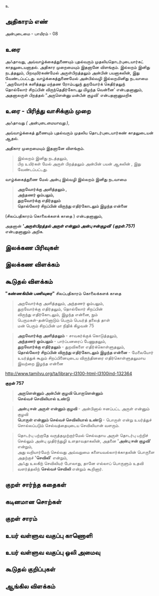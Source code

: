 உ


## அதிகாரம் எண்

அன்புடைமை - பாயிரம் - 08
## உரை

அஃதாவது, அவ்வாழ்க்கைத்துணையும் புதல்வரும் முதலியதொடர்புடையார்கட் காதலுடையனாதல். அதிகார முறைமையும் இதனானே விளங்கும். இல்லறம் இனிது நடத்தலும், பிறவுயிர்கண்மேல் அருள்பிறத்தலும் அன்பின் பயனாகலின், இது வேண்டப்பட்டது. வாழ்க்கைத்துணைமேல் அன்பில்வழி இல்லறமினிது நடவாமை 'அறவோர்க் களித்தலு மந்தண ரோம்பலுந் துறவோர்க் கெதிர்தலுந்  
தொல்லோர் சிறப்பின் விருந்தெதிர்கோடலு மிழந்த வென்னை' என்பதனானும், அதனாலருள் பிறத்தல் “அருளென்னு மன்பீன் குழவி'  என்பதனானுமறிக

## உரை - பிரித்து வாசிக்கும் முறை

அஃதாவது _( அன்புடைமையாவது )_,  

அவ்வாழ்க்கைத் துணையும் புதல்வரும் முதலிய தொடர்புடையார்கண் காதலுடையன் ஆதல்.  

அதிகார முறைமையும் இதனானே விளங்கும்.  

>இல்லறம் இனிது நடத்தலும்,  
>பிற உயிர்கள் மேல் அருள் பிறத்தலும் அன்பின் பயன் ஆகலின் , இது வேண்டப்பட்டது.  

வாழ்க்கைத்துணை மேல் அன்பு இல்வழி இல்லறம் இனிது நடவாமை  

>**அறவோர்க்கு அளித்தலும் ,  
>அந்தணர் ஓம்பலும்,  
>துறவோர்க்கு எதிர்தலும்  
>தொல்லோர் சிறப்பின் விருந்து எதிர்கோடலும் இழந்த என்னை**  

(சிலப்பதிகாரம் கொலைக்களக் காதை ) என்பதனானும்,  

அதனான் **_'அருள்பிறத்தல் அருள் என்னும் அன்பு ஈன்குழவி' (குறள்.757)_** என்பதனானும் அறிக.

## இலக்கண பிரிவுகள் 


## இலக்கண விளக்கம்


## கூடுதல் விளக்கம்

**"கண்ணகியின் பணிவுரை"** சிலப்பதிகாரம்  கொலைக்களக் காதை 

>அறவோர்க்கு அளித்தலும், அந்தணர் ஓம்பலும்,  
>துறவோர்க்கு எதிர்தலும், தொல்லோர் சிறப்பின்  
>விருந்து எதிர்கோடலும், இழந்த என்னை, நும்  
>பெருமகள்-தன்னொடும் பெரும் பெயர்த் தலைத் தாள்  
>மன் பெரும் சிறப்பின் மா நிதிக் கிழவன் 75  

>**அறவோர்க்கு அளித்தலும்** - சாவகர்க்குக் கொடுத்தலும்,  
>**அந்தணர் ஓம்பலும்** - பார்ப்பனரைப் பேணுதலும்,  
>**துறவோர்க்கு எதிர்தலும்** - துறவிகளை எதிர்க்கொள்ளுதலும்,  
>**தொல்லோர் சிறப்பின் விருந்து எதிர்கோடலும் இழந்த என்னை** - மேலையோர் உயர்த்துக் கூறும் சிறப்பினையுடைய விருந்தினரை எதிர்கொள்ளுதலுமாய இவற்றை இழந்த என்னை  

http://www.tamilvu.org/ta/library-l3100-html-l3100ind-132364  

**குறள் 757**

>**அருளென்னும் அன்பீன் குழவி பொருளென்னும்  
>செல்வச் செவிலியால் உண்டு**

>**அன்பு ஈன் அருள் என்னும் குழவி** - அன்பினால் ஈனப்பட்ட அருள் என்னும் குழவி  
>**பொருள் என்னும் செல்வச் செவிலியால் உண்டு** - பொருள் என்று உயர்த்துச் சொல்லப்படும் செல்வத்தையுடைய செவிலியான் வளரும்.  

>தொடர்பு பற்றாதே வருத்தமுற்றார்மேல் செல்வதாய அருள் தொடர்பு பற்றிச் செல்லும் அன்பு முதிர்ந்துழி உளதாவதாகலின், அதனை **'அன்பு ஈன் குழவி'** என்றும்,  
>அது வறியார்மேற் செல்வது அவ்வறுமை களையவல்லார்க்காதலின் பொருளை அதற்குச் **'செவிலி'** என்றும்,  
>அஃது உலகிற் செவிலியர் போலாது, தானே எல்லாப் பொருளும் உதவி வளர்த்தலிற் **செல்வச் செவிலி** என்றும் கூறினார்.

## குறள் சார்ந்த கதைகள் 


## கடினமான சொற்கள்


## குறள் சாரம் 


## உயர் வள்ளுவ வகுப்பு காணொளி


## உயர் வள்ளுவ வகுப்பு ஒலி அமைவு 


## கூடுதல் குறிப்புகள்


## ஆங்கில விளக்கம்
